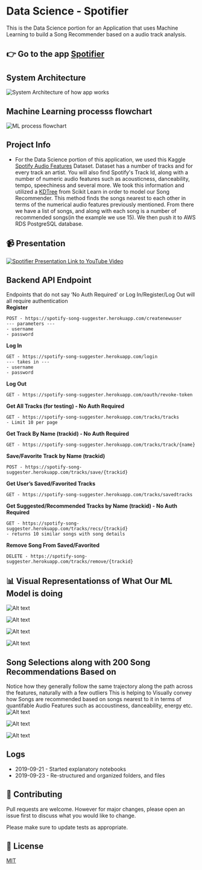 # Data Science - Spotifier
This is the Data Science portion for an Application that uses Machine Learning to build a Song Recommender based on a audio track analysis.

## 👉 Go to the app [Spotifier](https://spotifier.netlify.com/)


## System Architecture 
![System Architecture of how app works](data/spotifier_arch.png)

## Machine Learning processs flowchart
![ML process flowchart](data/Flowchart.png)

## Project Info

- For the Data Science portion of this application, we used this Kaggle [Spotify Audio Features](https://www.kaggle.com/tomigelo/spotify-audio-features) Dataset. Dataset has a number of tracks and for every track an artist. You will also find Spotify's Track Id, along with a number of numeric audio features such as acousticness, danceability, tempo, speechiness and several more. We took this information and utilized a [KDTree](https://scikit-learn.org/stable/modules/generated/sklearn.neighbors.KDTree.html) from Scikit Learn in order to model our Song Recommender. This method finds the songs nearest to each other in terms of the numerical audio features previously mentioned. From there we have a list of songs, and along with each song is a number of recommended songs(in the example we use 15). We then push it to AWS RDS PostgreSQL database.

## 📹 Presentation
[![Spotifier Presentation Link to YouTube Video](http://img.youtube.com/vi/d3GrBrgw7kQ/0.jpg)](http://www.youtube.com/watch?v=d3GrBrgw7kQ)



## Backend API Endpoint 

Endpoints that do not say ‘No Auth Required’ or Log In/Register/Log Out will all require authentication    
**Register**   
```
POST - https://spotify-song-suggester.herokuapp.com/createnewuser      
--- parameters ---      
- username      
- password 
```
**Log In**  
```
GET - https://spotify-song-suggester.herokuapp.com/login   
--- takes in ---   
- username   
- password 
```  
**Log Out**   
```
GET - https://spotify-song-suggester.herokuapp.com/oauth/revoke-token   
```
**Get All Tracks (for testing) - No Auth Required**   
```
GET - https://spotify-song-suggester.herokuapp.com/tracks/tracks  
- Limit 10 per page   
```
**Get Track By Name (trackid) - No Auth Required**    
```
GET - https://spotify-song-suggester.herokuapp.com/tracks/track/{name}   
```
**Save/Favorite Track by Name (trackid)**    
```
POST - https://spotify-song-suggester.herokuapp.com/tracks/save/{trackid}   
```
**Get User’s Saved/Favorited Tracks**   
```
GET - https://spotify-song-suggester.herokuapp.com/tracks/savedtracks  
```
**Get Suggested/Recommended Tracks by Name (trackid) - No Auth Required**   
```
GET - https://spotify-song-suggester.herokuapp.com/tracks/recs/{trackid} 
- returns 10 similar songs with song details  
```
**Remove Song From Saved/Favorited**   
```
DELETE - https://spotify-song-suggester.herokuapp.com/tracks/remove/{trackid}   
```   

## 📊 Visual Representationss of What Our ML Model is doing
![Alt text](https://github.com/Build-Week-Spotify-Song-Suggester/Data-science/blob/master/data/Screen%20Shot%202019-09-24%20at%207.36.21%20PM.png)

![Alt text](https://github.com/Build-Week-Spotify-Song-Suggester/Data-science/blob/master/data/Screen%20Shot%202019-09-24%20at%207.36.39%20PM.png)

![Alt text](https://github.com/Build-Week-Spotify-Song-Suggester/Data-science/blob/master/data/Screen%20Shot%202019-09-24%20at%207.37.05%20PM.png)

![Alt text](https://github.com/Build-Week-Spotify-Song-Suggester/Data-science/blob/master/data/Screen%20Shot%202019-09-24%20at%207.37.52%20PM.png)

## Song Selections along with 200 Song Recommendations Based on 
Notice how they generally follow the same trajectory along the path across the features, naturally with a few outliers
This is helping to Visually convey how Songs are recommended based on songs nearest to it in terms of quantifable Audio Features such as accoustiness, danceability, energy etc.
![Alt text](https://github.com/Build-Week-Spotify-Song-Suggester/Data-science/blob/master/data/newplot.png)

![Alt text](https://github.com/Build-Week-Spotify-Song-Suggester/Data-science/blob/master/data/newplot1.png)

![Alt text](https://github.com/Build-Week-Spotify-Song-Suggester/Data-science/blob/master/data/newplot2.png)


## Logs

- 2019-09-21 - Started explanatory notebooks
- 2019-09-23 - Re-structured and organized folders, and files

## 📜 Contributing
Pull requests are welcome. However for major changes, please open an issue first to discuss what you would like to change.

Please make sure to update tests as appropriate.

## 👮 License
[MIT](https://choosealicense.com/licenses/mit/)
